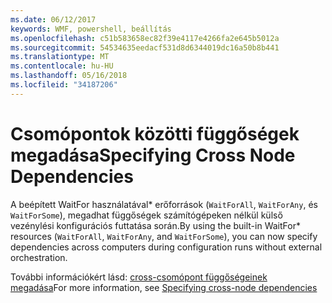 ```yaml
---
ms.date: 06/12/2017
keywords: WMF, powershell, beállítás
ms.openlocfilehash: c51b583658ec82f39e4117e4266fa2e645b5012a
ms.sourcegitcommit: 54534635eedacf531d8d6344019dc16a50b8b441
ms.translationtype: MT
ms.contentlocale: hu-HU
ms.lasthandoff: 05/16/2018
ms.locfileid: "34187206"
---
```

# <a name="specifying-cross-node-dependencies"></a><span data-ttu-id="374f7-102">Csomópontok közötti függőségek megadása</span><span class="sxs-lookup"><span data-stu-id="374f7-102">Specifying Cross Node Dependencies</span></span>

<span data-ttu-id="374f7-103">A beépített WaitFor használatával\* erőforrások (`WaitForAll`, `WaitForAny`, és `WaitForSome`), megadhat függőségek számítógépeken nélkül külső vezénylési konfigurációs futtatása során.</span><span class="sxs-lookup"><span data-stu-id="374f7-103">By using the built-in WaitFor\* resources (`WaitForAll`, `WaitForAny`, and `WaitForSome`), you can now specify dependencies across computers during configuration runs without external orchestration.</span></span>

<span data-ttu-id="374f7-104">További információkért lásd: [cross-csomópont függőségeinek megadása](https://msdn.microsoft.com/powershell/dsc/crossnodedependencies)</span><span class="sxs-lookup"><span data-stu-id="374f7-104">For more information, see [Specifying cross-node dependencies](https://msdn.microsoft.com/powershell/dsc/crossnodedependencies)</span></span>
